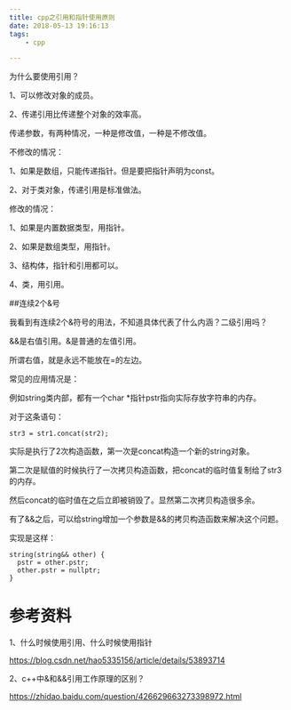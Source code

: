 ```yaml
---
title: cpp之引用和指针使用原则
date: 2018-05-13 19:16:13
tags:
	- cpp

---
```




为什么要使用引用？

1、可以修改对象的成员。

2、传递引用比传递整个对象的效率高。



传递参数，有两种情况，一种是修改值，一种是不修改值。



不修改的情况：

1、如果是数组，只能传递指针。但是要把指针声明为const。

2、对于类对象，传递引用是标准做法。



修改的情况：

1、如果是内置数据类型，用指针。

2、如果是数组类型，用指针。

3、结构体，指针和引用都可以。

4、类，用引用。



##连续2个&号

我看到有连续2个&符号的用法，不知道具体代表了什么内涵？二级引用吗？

&&是右值引用。&是普通的左值引用。

所谓右值，就是永远不能放在=的左边。

常见的应用情况是：

例如string类内部，都有一个char *指针pstr指向实际存放字符串的内存。

对于这条语句：

```
str3 = str1.concat(str2);
```

实际是执行了2次构造函数，第一次是concat构造一个新的string对象。

第二次是赋值的时候执行了一次拷贝构造函数，把concat的临时值复制给了str3的内存。

然后concat的临时值在之后立即被销毁了。显然第二次拷贝构造很多余。

有了&&之后，可以给string增加一个参数是&&的拷贝构造函数来解决这个问题。

实现是这样：

```
string(string&& other) {
  pstr = other.pstr;
  other.pstr = nullptr;
}
```





# 参考资料

1、什么时候使用引用、什么时候使用指针

https://blog.csdn.net/hao5335156/article/details/53893714

2、c++中&和&&引用工作原理的区别？

https://zhidao.baidu.com/question/426629663273398972.html